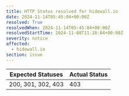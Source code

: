 ```yaml
---
title: HTTP Status resolved for hidewall.io
date: 2024-11-14T05:45:04+00:00Z
resolved: True
resolvedWhen: 2024-11-14T05:45:04+00:00Z
resolvedStartTime: 2024-11-08T11:28:04+00:00Z
severity: notice
affected:
  - hidewall.io
section: issue
---
```


| Expected Statuses | Actual Status  |
|-------------------|----------------|
| 200, 301, 302, 403 | 403 |
